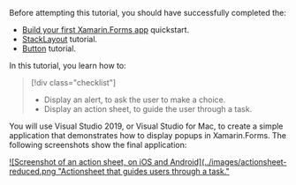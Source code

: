 Before attempting this tutorial, you should have successfully completed the:

- [Build your first Xamarin.Forms app](~/get-started/first-app/index.md) quickstart.
- [StackLayout](~/get-started/tutorials/stacklayout/index.yml) tutorial.
- [Button](~/get-started/tutorials/button/index.yml) tutorial.

In this tutorial, you learn how to:

> [!div class="checklist"]
>
> - Display an alert, to ask the user to make a choice.
> - Display an action sheet, to guide the user through a task.

You will use Visual Studio 2019, or Visual Studio for Mac, to create a simple application that demonstrates how to display popups in Xamarin.Forms. The following screenshots show the final application:

[![Screenshot of an action sheet, on iOS and Android](../images/actionsheet-reduced.png "Actionsheet that guides users through a task."](../images/actionsheet-large.png#lightbox "Actionsheet that guides users through a task")
